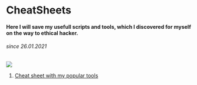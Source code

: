 # CheatSheets

#### Here I will save my usefull scripts and tools, which I discovered for myself on the way to ethical hacker.

###### since 26.01.2021

![](https://www.kindpng.com/picc/m/3-34478_cute-cat-gatito-tumblr-welcome-png-cute-welcome.png)

1. [Cheat sheet with my popular tools](https://github.com/Pash3nlee/CheatSheets/blob/main/CheatSheet.md)
